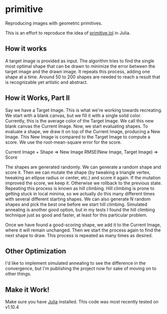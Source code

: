 # primitive

Reproducing images with geometric primitives.

This is an effort to reproduce the idea of [primitive.lol](http://primitive.lol) in Julia.

## How it works
A target image is provided as input. The algorithm tries to find the single most optimal shape that can be drawn to minimize the error between the target image and the drawn image. It repeats this process, adding one shape at a time. Around 50 to 200 shapes are needed to reach a result that is recognizable yet artistic and abstract.

## How it Works, Part II

Say we have a Target Image. This is what we're working towards recreating. We start with a blank canvas, but we fill it with a single solid color. Currently, this is the average color of the Target Image. We call this new blank canvas the Current Image. Now, we start evaluating shapes. To evaluate a shape, we draw it on top of the Current Image, producing a New Image. This New Image is compared to the Target Image to compute a score. We use the root-mean-square error for the score.

Current Image + Shape => New Image
RMSE(New Image, Target Image) => Score

The shapes are generated randomly. We can generate a random shape and score it. Then we can mutate the shape (by tweaking a triangle vertex, tweaking an ellipse radius or center, etc.) and score it again. If the mutation improved the score, we keep it. Otherwise we rollback to the previous state. Repeating this process is known as hill climbing. Hill climbing is prone to getting stuck in local minima, so we actually do this many different times with several different starting shapes. We can also generate N random shapes and pick the best one before we start hill climbing. Simulated annealing is another good option, but in my tests I found the hill climbing technique just as good and faster, at least for this particular problem.

Once we have found a good-scoring shape, we add it to the Current Image, where it will remain unchanged. Then we start the process again to find the next shape to draw. This process is repeated as many times as desired.

## Other Optimization
I'd like to implement simulated annealing to see the difference in the convergence, but I'm publishing the project now for sake of moving on to other things. 

## Make it Work!
Make sure you have [Julia](https://julialang.org/downloads/) installed. This code was most recently tested on v1.10.4